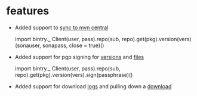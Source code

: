 # features

* Added support to [sync to mvn central](https://bintray.com/docs/api.html#_sync_version_artifacts_to_maven_central)

    import bintry._
    Client(user, pass).repo(sub, repo).get(pkg).version(vers)(sonauser, sonapass, close = true)()
    
* Added support for pgp signing for [versions](https://bintray.com/docs/api.html#_gpg_sign_a_version) and [files](https://bintray.com/docs/api.html#_gpg_sign_a_file)

    import bintry._
    Client(user, pass).repo(sub, repo).get(pkg).version(vers).sign(passphrase)()
  
* Added support for download [logs](https://bintray.com/docs/api.html#_list_package_download_log_files) and pulling down a [download](https://bintray.com/docs/api.html#_download_package_download_log_file)

 
